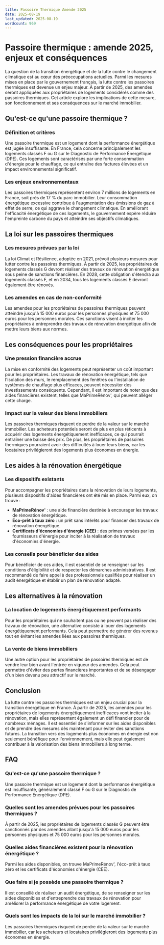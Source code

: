 ```yaml
---
title: Passoire Thermique Amende 2025
date: 2025-08-19
last_updated: 2025-08-19
wordcount: 969
---
```


# Passoire thermique : amende 2025, enjeux et conséquences

La question de la transition énergétique et de la lutte contre le changement climatique est au cœur des préoccupations actuelles. Parmi les mesures mises en place par le gouvernement français, la lutte contre les passoires thermiques est devenue un enjeu majeur. À partir de 2025, des amendes seront appliquées aux propriétaires de logements considérés comme des passoires thermiques. Cet article explore les implications de cette mesure, son fonctionnement et ses conséquences sur le marché immobilier.

## Qu'est-ce qu'une passoire thermique ?

### Définition et critères

Une passoire thermique est un logement dont la performance énergétique est jugée insuffisante. En France, cela concerne principalement les logements classés F ou G sur le Diagnostic de Performance Énergétique (DPE). Ces logements sont caractérisés par une forte consommation d'énergie pour le chauffage, ce qui entraîne des factures élevées et un impact environnemental significatif.

### Les enjeux environnementaux

Les passoires thermiques représentent environ 7 millions de logements en France, soit près de 17 % du parc immobilier. Leur consommation énergétique excessive contribue à l'augmentation des émissions de gaz à effet de serre, ce qui aggrave le changement climatique. En améliorant l'efficacité énergétique de ces logements, le gouvernement espère réduire l'empreinte carbone du pays et atteindre ses objectifs climatiques.

## La loi sur les passoires thermiques

### Les mesures prévues par la loi

La loi Climat et Résilience, adoptée en 2021, prévoit plusieurs mesures pour lutter contre les passoires thermiques. À partir de 2025, les propriétaires de logements classés G devront réaliser des travaux de rénovation énergétique sous peine de sanctions financières. En 2028, cette obligation s'étendra aux logements classés F, et en 2034, tous les logements classés E devront également être rénovés.

### Les amendes en cas de non-conformité

Les amendes pour les propriétaires de passoires thermiques peuvent atteindre jusqu'à 15 000 euros pour les personnes physiques et 75 000 euros pour les personnes morales. Ces sanctions visent à inciter les propriétaires à entreprendre des travaux de rénovation énergétique afin de mettre leurs biens aux normes.

## Les conséquences pour les propriétaires

### Une pression financière accrue

La mise en conformité des logements peut représenter un coût important pour les propriétaires. Les travaux de rénovation énergétique, tels que l'isolation des murs, le remplacement des fenêtres ou l'installation de systèmes de chauffage plus efficaces, peuvent nécessiter des investissements conséquents. Cependant, il est important de noter que des aides financières existent, telles que MaPrimeRénov', qui peuvent alléger cette charge.

### Impact sur la valeur des biens immobiliers

Les passoires thermiques risquent de perdre de la valeur sur le marché immobilier. Les acheteurs potentiels seront de plus en plus réticents à acquérir des logements énergétiquement inefficaces, ce qui pourrait entraîner une baisse des prix. De plus, les propriétaires de passoires thermiques pourraient avoir des difficultés à louer leurs biens, car les locataires privilégieront des logements plus économes en énergie.

## Les aides à la rénovation énergétique

### Les dispositifs existants

Pour accompagner les propriétaires dans la rénovation de leurs logements, plusieurs dispositifs d'aides financières ont été mis en place. Parmi eux, on trouve :

- **MaPrimeRénov'** : une aide financière destinée à encourager les travaux de rénovation énergétique.
- **Éco-prêt à taux zéro** : un prêt sans intérêts pour financer des travaux de rénovation énergétique.
- **Certificats d'économies d'énergie (CEE)** : des primes versées par les fournisseurs d'énergie pour inciter à la réalisation de travaux d'économies d'énergie.

### Les conseils pour bénéficier des aides

Pour bénéficier de ces aides, il est essentiel de se renseigner sur les conditions d'éligibilité et de respecter les démarches administratives. Il est recommandé de faire appel à des professionnels qualifiés pour réaliser un audit énergétique et établir un plan de rénovation adapté.

## Les alternatives à la rénovation

### La location de logements énergétiquement performants

Pour les propriétaires qui ne souhaitent pas ou ne peuvent pas réaliser des travaux de rénovation, une alternative consiste à louer des logements énergétiquement performants. Cela peut permettre de générer des revenus tout en évitant les amendes liées aux passoires thermiques.

### La vente de biens immobiliers

Une autre option pour les propriétaires de passoires thermiques est de vendre leur bien avant l'entrée en vigueur des amendes. Cela peut permettre d'éviter des pertes financières importantes et de se désengager d'un bien devenu peu attractif sur le marché.

## Conclusion

La lutte contre les passoires thermiques est un enjeu crucial pour la transition énergétique en France. À partir de 2025, les amendes pour les propriétaires de logements énergétiquement inefficaces vont inciter à la rénovation, mais elles représentent également un défi financier pour de nombreux ménages. Il est essentiel de s'informer sur les aides disponibles et de prendre des mesures dès maintenant pour éviter des sanctions futures. La transition vers des logements plus économes en énergie est non seulement bénéfique pour l'environnement, mais elle peut également contribuer à la valorisation des biens immobiliers à long terme.

## FAQ

### Qu'est-ce qu'une passoire thermique ?

Une passoire thermique est un logement dont la performance énergétique est insuffisante, généralement classé F ou G sur le Diagnostic de Performance Énergétique (DPE).

### Quelles sont les amendes prévues pour les passoires thermiques ?

À partir de 2025, les propriétaires de logements classés G peuvent être sanctionnés par des amendes allant jusqu'à 15 000 euros pour les personnes physiques et 75 000 euros pour les personnes morales.

### Quelles aides financières existent pour la rénovation énergétique ?

Parmi les aides disponibles, on trouve MaPrimeRénov', l'éco-prêt à taux zéro et les certificats d'économies d'énergie (CEE).

### Que faire si je possède une passoire thermique ?

Il est conseillé de réaliser un audit énergétique, de se renseigner sur les aides disponibles et d'entreprendre des travaux de rénovation pour améliorer la performance énergétique de votre logement.

### Quels sont les impacts de la loi sur le marché immobilier ?

Les passoires thermiques risquent de perdre de la valeur sur le marché immobilier, car les acheteurs et locataires privilégieront des logements plus économes en énergie.